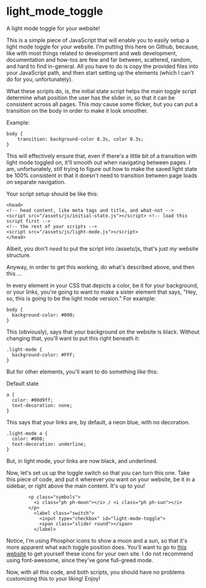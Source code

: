 # light_mode_toggle
A light mode toggle for your website!

This is a simple piece of JavaScript that will enable you to easily setup a light mode toggle for your website. I'm putting this here on Github, because, like with most things related to development and web development, documentation and how-tos are few and far between, scattered, random, and hard to find in-general. All you have to do is copy the provided files into your JavaScript path, and then start setting up the elements (which I can't do for you, unfortunately).

What these scripts do, is, the initial state script helps the main toggle script determine what position the user has the slider in, so that it can be consistent across all pages. This *may* cause some flicker, but you can put a transition on the body in order to make it look smoother.

Example:
```
body {
    transition: background-color 0.3s, color 0.3s;
}
```
This will effectively ensure that, even if there's a little bit of a transition with light mode toggled on, it'll smooth out when navigating between pages. I am, unfortunately, *still* trying to figure out how to make the saved light state be 100% consistent in that it doesn't need to transition between page loads on separate navigation.

Your script setup should be like this:

```
<head>
<!-- head content, like meta tags and title, and what-not -->
<script src="/assets/js/initial-state.js"></script> <!-- load this script first -->
<!-- the rest of your scripts -->
<script src="/assets/js/light-mode.js"></script>
</head>
```
Albeit, you don't *need* to put the script into /assets/js, that's just *my* website structure.

Anyway, in order to get this working, do what's described above, and then this ...

In every element in your CSS that depicts a color, be it for your background, or your links, you're going to want to make a sister element that says, "Hey, so, this is going to be the light mode version." For example:

```
body {
  background-color: #000;
}
```
This (obviously), says that your background on the website is black. Without changing that, you'll want to put this right beneath it:

```
.light-mode {
  background-color: #FFF;
}
```
But for other elements, you'll want to do something like this:

Default state
```
a { 
  color: #00d9ff; 
  text-decoration: none; 
}
```
This says that your links are, by default, a neon blue, with no decoration.
```
.light-mode a {
  color: #000;
  text-decoration: underline;
}
```
But, in light mode, your links are now black, and underlined.

Now, let's set us up the toggle switch so that you can turn this one. Take this piece of code, and put it wherever you want on your website, be it in a sidebar, or right above the main content. It's up to you!
```
        <p class="symbols">
          <i class="ph ph-moon"></i> / <i class="ph ph-sun"></i>
        </p>
          <label class="switch">
            <input type="checkbox" id="light-mode-toggle">
            <span class="slider round"></span>
          </label>
```
Notice, I'm using Phosphor icons to show a moon and a sun, so that it's more apparent what each toggle position does. You'll want to go to <a href="https://phosphoricons.com" target="_blank">this website</a> to get yourself these icons for your own site. I do not recommend using font-awesome, since they've gone full-greed mode.

Now, with all this code, and both scripts, you should have no problems customizing this to your liking! Enjoy!
